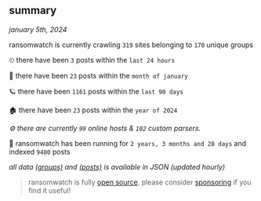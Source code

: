 
## summary
_january 5th, 2024_

ransomwatch is currently crawling `319` sites belonging to `170` unique groups

⏲ there have been `3` posts within the `last 24 hours`

🦈 there have been `23` posts within the `month of january`

🪐 there have been `1161` posts within the `last 90 days`

🏚 there have been `23` posts within the `year of 2024`

_⚙️ there are currently `99` online hosts & `102` custom parsers._

🦕 ransomwatch has been running for `2 years, 3 months and 28 days` and indexed `9480` posts

_all data  [(groups)](http://ransomwhat.telemetry.ltd/groups) and [(posts)](http://ransomwhat.telemetry.ltd/posts) is available in JSON (updated hourly)_

> ransomwatch is fully [open source](https://github.com/joshhighet/ransomwatch#ransomwatch--). please consider [sponsoring](https://github.com/sponsors/joshhighet) if you find it useful!
